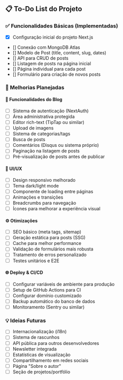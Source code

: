 ## 📋 To-Do List do Projeto

### ✅ Funcionalidades Básicas (Implementadas)
- [x] Configuração inicial do projeto Next.js
- [] Conexão com MongoDB Atlas
- [] Modelo de Post (title, content, slug, dates)
- [] API para CRUD de posts
- [] Listagem de posts na página inicial
- [] Página individual para cada post
- [] Formulário para criação de novos posts

### 🚀 Melhorias Planejadas

#### 📝 Funcionalidades do Blog
- [ ] Sistema de autenticação (NextAuth)
- [ ] Área administrativa protegida
- [ ] Editor rich-text (TipTap ou similar)
- [ ] Upload de imagens
- [ ] Sistema de categorias/tags
- [ ] Busca de posts
- [ ] Comentários (Disqus ou sistema próprio)
- [ ] Paginação na listagem de posts
- [ ] Pré-visualização de posts antes de publicar

#### 🎨 UI/UX
- [ ] Design responsivo melhorado
- [ ] Tema dark/light mode
- [ ] Componente de loading entre páginas
- [ ] Animações e transições
- [ ] Breadcrumbs para navegação
- [ ] Ícones para melhorar a experiência visual

#### ⚙️ Otimizações
- [ ] SEO básico (meta tags, sitemap)
- [ ] Geração estática para posts (SSG)
- [ ] Cache para melhor performance
- [ ] Validação de formulários mais robusta
- [ ] Tratamento de erros personalizado
- [ ] Testes unitários e E2E

#### 🌐 Deploy & CI/CD
- [ ] Configurar variáveis de ambiente para produção
- [ ] Setup de GitHub Actions para CI
- [ ] Configurar domínio customizado
- [ ] Backup automático do banco de dados
- [ ] Monitoramento (Sentry ou similar)

### 💡 Ideias Futuras
- [ ] Internacionalização (i18n)
- [ ] Sistema de rascunhos
- [ ] API pública para outros desenvolvedores
- [ ] Newsletter integrada
- [ ] Estatísticas de visualização
- [ ] Compartilhamento em redes sociais
- [ ] Página "Sobre o autor"
- [ ] Seção de projetos/portfólio